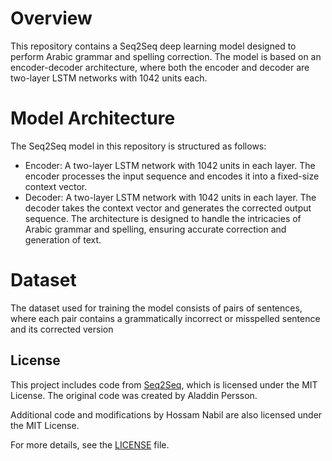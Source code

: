 # Overview
This repository contains a Seq2Seq deep learning model designed to perform Arabic grammar and spelling correction. The model is based on an encoder-decoder architecture, where both the encoder and decoder are two-layer LSTM networks with 1042 units each.

# Model Architecture
The Seq2Seq model in this repository is structured as follows:
- Encoder: A two-layer LSTM network with 1042 units in each layer. The encoder processes the input sequence and encodes it into a fixed-size context vector.
- Decoder: A two-layer LSTM network with 1042 units in each layer. The decoder takes the context vector and generates the corrected output sequence.
The architecture is designed to handle the intricacies of Arabic grammar and spelling, ensuring accurate correction and generation of text.

# Dataset
The dataset used for training the model consists of pairs of sentences, where each pair contains a grammatically incorrect or misspelled sentence and its corrected version


## License

This project includes code from [Seq2Seq]([https://github.com/original/project](https://github.com/aladdinpersson/Machine-Learning-Collection/blob/master/ML/Pytorch/more_advanced/Seq2Seq/seq2seq.py)), which is licensed under the MIT License. The original code was created by Aladdin Persson.

Additional code and modifications by Hossam Nabil are also licensed under the MIT License.

For more details, see the [LICENSE](LICENSE.txt) file.
